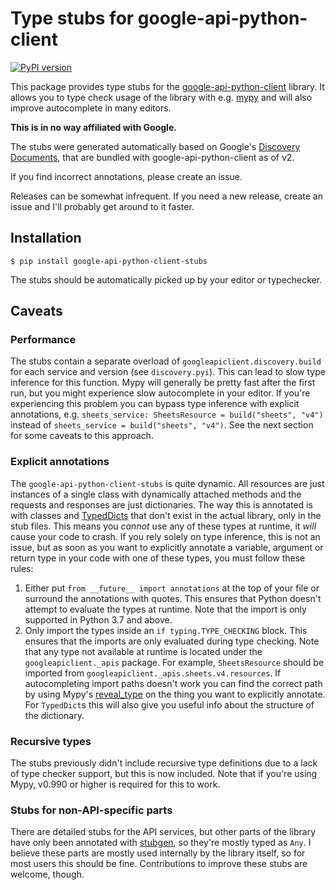 # Type stubs for google-api-python-client

[![PyPI version](https://badge.fury.io/py/google-api-python-client-stubs.svg)](https://badge.fury.io/py/google-api-python-client-stubs)

This package provides type stubs for the [google-api-python-client](https://github.com/googleapis/google-api-python-client) library. 
It allows you to type check usage of the library with e.g. [mypy](http://mypy-lang.org/) and will also improve autocomplete in many editors.

**This is in no way affiliated with Google.**

The stubs were generated automatically based on Google's [Discovery Documents](https://developers.google.com/discovery/v1/reference/apis), that are bundled with google-api-python-client as of v2.

If you find incorrect annotations, please create an issue.

Releases can be somewhat infrequent. If you need a new release, create an issue and I'll probably get around to it faster.

## Installation

```shell script
$ pip install google-api-python-client-stubs
```

The stubs should be automatically picked up by your editor or typechecker.

## Caveats

### Performance
The stubs contain a separate overload of `googleapiclient.discovery.build` for each service and version (see `discovery.pyi`). 
This can lead to slow type inference for this function. Mypy will generally be pretty fast after the first run,
but you might experience slow autocomplete in your editor. If you're experiencing this problem you can bypass type inference with explicit annotations, 
e.g. `sheets_service: SheetsResource = build("sheets", "v4")` instead of `sheets_service = build("sheets", "v4")`.
See the next section for some caveats to this approach.

### Explicit annotations
The `google-api-python-client-stubs` is quite dynamic. 
All resources are just instances of a single class with dynamically attached methods
and the requests and responses are just dictionaries. The way this is annotated is with
classes and [TypedDicts](https://docs.python.org/3/library/typing.html#typing.TypedDict)
that don't exist in the actual library, only in the stub files. This means you *cannot* use any of these types at runtime, it *will* cause your code to crash.
If you rely solely on type inference, this is not an issue, but as soon as you want to explicitly
annotate a variable, argument or return type in your code with one of these types, you must follow these rules:
1. Either put `from __future__ import annotations` at the top of your file or surround the annotations with quotes. 
This ensures that Python doesn't attempt to evaluate the types at runtime. 
Note that the import is only supported in Python 3.7 and above.
2. Only import the types inside an `if typing.TYPE_CHECKING` block. This ensures that the imports are only evaluated during
type checking. Note that any type not available at runtime is located under the `googleapiclient._apis` package. 
For example, `SheetsResource` should be imported from `googleapiclient._apis.sheets.v4.resources`.
If autocompleting import paths doesn't work you can find the correct path by using Mypy's [reveal_type](https://mypy.readthedocs.io/en/stable/common_issues.html#reveal-type)
on the thing you want to explicitly annotate. For `TypedDict`s this will also give you useful info about the structure of the dictionary.

### Recursive types
The stubs previously didn't include recursive type definitions due to a lack of type checker support, but this is now included. Note that if you're using Mypy, v0.990 or higher is required for this to work.

### Stubs for non-API-specific parts
There are detailed stubs for the API services, but other parts of the library have only been annotated with [stubgen](https://mypy.readthedocs.io/en/stable/stubgen.html),
so they're mostly typed as `Any`. I believe these parts are mostly used internally by the library itself,
so for most users this should be fine. Contributions to improve these stubs are welcome, though.
